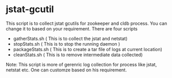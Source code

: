 # jstat-gcutil
This script is to collect jstat gcutils for zookeeper and cldb process. You can change it to based on your requirement.
There are four scripts
 - gatherStats.sh ( This is to collect the jstat and netstat)
 - stopStats.sh ( This is to stop the running daemon )
 - packageStats.sh ( This is to create a tar file of logs at current location)
 - cleanStats.sh ( This is to remove intermediate data collected)
 
Note: This script is more of gerenric log collection for process like jstat, netstat etc. One can customze based on his requirement.
